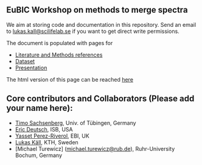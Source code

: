 ## EuBIC Workshop on methods to merge spectra

We aim at storing code and documentation in this repository. Send an email to lukas.kall@scilifelab.se if you want to get direct write permissions.

The document is populated with pages for

- [Literature and Methods references](literature)
- [Dataset](https://github.com/ypriverol/specpride/blob/master/datasets.md)
- [Presentation](https://docs.google.com/presentation/d/1f9gMnzccAfw_EnLuwh-cbEAngYUHMVzfp19Fa_9URrc/edit?usp=sharing)

The html version of this page can be reached [here](https://statisticalbiotechnology.github.io/specpride/)

## Core contributors and Collaborators (Please add your name here):

 - [Timo Sachsenberg](sachsenb@informatik.uni-tuebingen.de), Univ. of Tübingen, Germany
 - [Eric Deutsch](edeutsch@systemsbiology.org), ISB, USA
 - [Yasset Perez-Riverol](yperez@ebi.ac.uk), EBI, UK
 - [Lukas Käll](lukas.kall@scilifelab.se), KTH, Sweden
 - [Michael Turewicz] (michael.turewicz@rub.de), Ruhr-University Bochum, Germany

 
